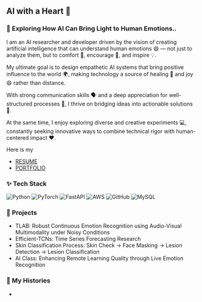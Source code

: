 ## AI with a Heart 🥰

<!--
**SeungYeonJeong22/SeungYeonJeong22** is a ✨ _special_ ✨ repository because its `README.md` (this file) appears on your GitHub profile.

Here are some ideas to get you started:

- 🔭 I’m currently working on ...
- 🌱 I’m currently learning ...
- 👯 I’m looking to collaborate on ...
- 🤔 I’m looking for help with ...
- 💬 Ask me about ...
- 📫 How to reach me: ...
- 😄 Pronouns: ...
- ⚡ Fun fact: ...

들어갈 내용 정리:

- 추구하고 싶은 개발 가치관
- 이상적인 목표
- 나에 대한 설명
프로젝트
히스토리
개발 관련 내용들
-->

### 💬 Exploring How AI Can Bring Light to Human Emotions..

I am an AI researcher and developer driven by the vision of creating artificial intelligence that can understand human emotions 😄 — not just to analyze them, but to comfort 🤗, encourage 🌈, and inspire 💡.

My ultimate goal is to design empathetic AI systems that bring positive influence to the world 🌍, making technology a source of healing 🌱 and joy 😄 rather than distance.

With strong communication skills 🗣️ and a deep appreciation for well-structured processes 🧩, I thrive on bridging ideas into actionable solutions 🔗.  

At the same time, I enjoy exploring diverse and creative experiments 💻, constantly seeking innovative ways to combine technical rigor with human-centered impact ❤️.

Here is my 
- [RESUME](https://rattle-stocking-627.notion.site/Seungyeon-Jeong-1362cfcb8a7e8014bc41f18c9ee5876e?source=copy_link)
- [PORTFOLIO](./포트폴리오ver2_정승연_20250830.pdf)



### ✨ Tech Stack

![Python](https://img.shields.io/badge/Python-3776AB?style=flat&logo=python&logoColor=white)
![PyTorch](https://img.shields.io/badge/PyTorch-EE4C2C?style=flat&logo=pytorch&logoColor=white)
![FastAPI](https://img.shields.io/badge/FastAPI-009688?style=flat&logo=fastapi&logoColor=white)
![AWS](https://img.shields.io/badge/AWS-232F3E?style=flat&logo=AWS&logoColor=FF9900)
![GitHub](https://img.shields.io/badge/GitHub-181717?style=flat&logo=github&logoColor=white)
![MySQL](https://img.shields.io/badge/MySQL-4479A1?style=flat&logo=mysql&logoColor=white)


### 📑 Projects

- TLAB: Robust Continuous Emotion Recognition using Audio-Visual Multimodality under Noisy Conditions
- Efficient-TCNs: Time Series Forecasting Research
- Skin Classification Process: Skin Check → Face Masking → Lesion Detection → Lesion Classification
- AI Class: Enhancing Remote Learning Quality through Live Emotion Recognition


### 🔽 My Histories
- 
